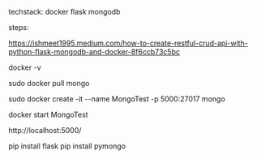 techstack:
docker
flask
mongodb

steps:

https://ishmeet1995.medium.com/how-to-create-restful-crud-api-with-python-flask-mongodb-and-docker-8f6ccb73c5bc

<!-- check version of docker -->
docker -v
<!-- pull mongo image  -->
sudo docker pull mongo
<!-- we have our image now we need to run it.  we need to create a container.  -->
sudo docker create -it --name MongoTest -p 5000:27017 mongo
<!-- start the container -->
docker start MongoTest
<!-- check your application will be running at  -->
http://localhost:5000/
<!-- install requirements -->
pip install flask 
pip install pymongo

<!-- create app.py  -->


